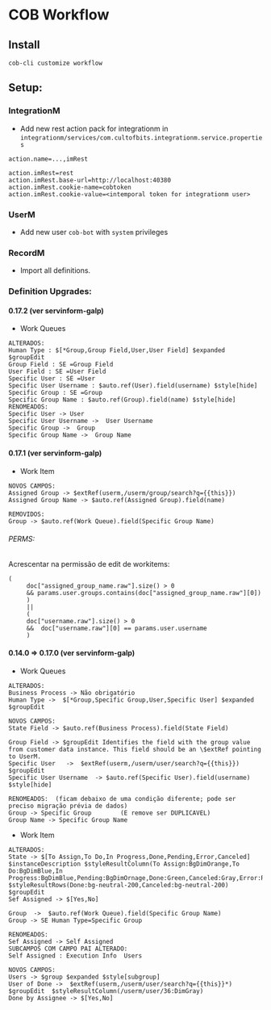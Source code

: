 # COB Workflow

## Install

`cob-cli customize workflow`

## Setup:

### IntegrationM
* Add new rest action pack for integrationm in `integrationm/services/com.cultofbits.integrationm.service.properties`

```properties
action.name=...,imRest

action.imRest=rest
action.imRest.base-url=http://localhost:40380
action.imRest.cookie-name=cobtoken
action.imRest.cookie-value=<intemporal token for integrationm user>
```

### UserM

* Add new user `cob-bot` with `system` privileges

### RecordM

* Import all definitions.



### Definition Upgrades:

#### 0.17.2  (ver servinform-galp)
* Work Queues
```
ALTERADOS:
Human Type : $[*Group,Group Field,User,User Field] $expanded $groupEdit
Group Field : SE =Group Field
User Field : SE =User Field
Specific User : SE =User
Specific User Username : $auto.ref(User).field(username) $style[hide]
Specific Group : SE =Group
Specific Group Name : $auto.ref(Group).field(name) $style[hide]
RENOMEADOS:
Specific User -> User
Specific User Username ->  User Username
Specific Group ->  Group
Specific Group Name ->  Group Name
```


#### 0.17.1  (ver servinform-galp)
* Work Item
```
NOVOS CAMPOS:
Assigned Group -> $extRef(userm,/userm/group/search?q={{this}})
Assigned Group Name -> $auto.ref(Assigned Group).field(name)

REMOVIDOS:
Group -> $auto.ref(Work Queue).field(Specific Group Name)
```

###### PERMS:
 Acrescentar na permissão de edit de workitems:
```
(
     doc["assigned_group_name.raw"].size() > 0
     && params.user.groups.contains(doc["assigned_group_name.raw"][0])
     )
     ||
     (
     doc["username.raw"].size() > 0
     &&  doc["username.raw"][0] == params.user.username
     )
```
#### 0.14.0 => 0.17.0  (ver servinform-galp)
* Work Queues
```
ALTERADOS:
Business Process -> Não obrigatório
Human Type ->  $[*Group,Specific Group,User,Specific User] $expanded $groupEdit

NOVOS CAMPOS:
State Field -> $auto.ref(Business Process).field(State Field)

Group Field -> $groupEdit Identifies the field with the group value from customer data instance. This field should be an \$extRef pointing to UserM.
Specific User   ->  $extRef(userm,/userm/user/search?q={{this}}) $groupEdit
Specific User Username  -> $auto.ref(Specific User).field(username) $style[hide]

RENOMEADOS:  (ficam debaixo de uma condição diferente; pode ser preciso migração prévia de dados)
Group -> Specific Group        (E remove ser DUPLICAVEL)
Group Name -> Specific Group Name

```
* Work Item
```
ALTERADOS:
State -> $[To Assign,To Do,In Progress,Done,Pending,Error,Canceled] $instanceDescription $styleResultColumn(To Assign:BgDimOrange,To Do:BgDimBlue,In Progress:BgDimBlue,Pending:BgDimOrnage,Done:Green,Canceled:Gray,Error:Red) $styleResultRows(Done:bg-neutral-200,Canceled:bg-neutral-200) $groupEdit
Sef Assigned -> $[Yes,No]

Group  ->  $auto.ref(Work Queue).field(Specific Group Name)
Group -> SE Human Type=Specific Group

RENOMEADOS:
Sef Assigned -> Self Assigned
SUBCAMPOS COM CAMPO PAI ALTERADO:
Self Assigned : Execution Info  Users

NOVOS CAMPOS:
Users -> $group $expanded $style[subgroup]
User of Done ->  $extRef(userm,/userm/user/search?q={{this}}*) $groupEdit  $styleResultColumn(/userm/user/36:DimGray)
Done by Assignee -> $[Yes,No]

```